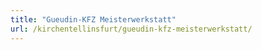 ```yaml
---
title: "Gueudin-KFZ Meisterwerkstatt"
url: /kirchentellinsfurt/gueudin-kfz-meisterwerkstatt/
---
```

